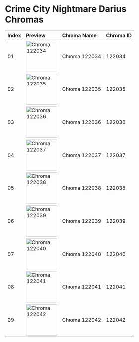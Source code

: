 # Crime City Nightmare Darius Chromas

| Index | Preview | Chroma Name | Chroma ID |
|:---|:---|:---|:---|
| 01 | <img src='https://raw.communitydragon.org/latest/plugins/rcp-be-lol-game-data/global/default/v1/champion-chroma-images/122/122034.png' alt='Chroma 122034' width='100'> | Chroma 122034 | 122034 |
| 02 | <img src='https://raw.communitydragon.org/latest/plugins/rcp-be-lol-game-data/global/default/v1/champion-chroma-images/122/122035.png' alt='Chroma 122035' width='100'> | Chroma 122035 | 122035 |
| 03 | <img src='https://raw.communitydragon.org/latest/plugins/rcp-be-lol-game-data/global/default/v1/champion-chroma-images/122/122036.png' alt='Chroma 122036' width='100'> | Chroma 122036 | 122036 |
| 04 | <img src='https://raw.communitydragon.org/latest/plugins/rcp-be-lol-game-data/global/default/v1/champion-chroma-images/122/122037.png' alt='Chroma 122037' width='100'> | Chroma 122037 | 122037 |
| 05 | <img src='https://raw.communitydragon.org/latest/plugins/rcp-be-lol-game-data/global/default/v1/champion-chroma-images/122/122038.png' alt='Chroma 122038' width='100'> | Chroma 122038 | 122038 |
| 06 | <img src='https://raw.communitydragon.org/latest/plugins/rcp-be-lol-game-data/global/default/v1/champion-chroma-images/122/122039.png' alt='Chroma 122039' width='100'> | Chroma 122039 | 122039 |
| 07 | <img src='https://raw.communitydragon.org/latest/plugins/rcp-be-lol-game-data/global/default/v1/champion-chroma-images/122/122040.png' alt='Chroma 122040' width='100'> | Chroma 122040 | 122040 |
| 08 | <img src='https://raw.communitydragon.org/latest/plugins/rcp-be-lol-game-data/global/default/v1/champion-chroma-images/122/122041.png' alt='Chroma 122041' width='100'> | Chroma 122041 | 122041 |
| 09 | <img src='https://raw.communitydragon.org/latest/plugins/rcp-be-lol-game-data/global/default/v1/champion-chroma-images/122/122042.png' alt='Chroma 122042' width='100'> | Chroma 122042 | 122042 |
